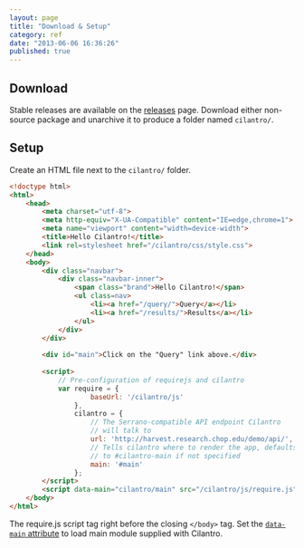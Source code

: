 ```yaml
---
layout: page
title: "Download & Setup"
category: ref
date: "2013-06-06 16:36:26"
published: true
---
```


## Download

Stable releases are available on the [releases](https://github.com/cbmi/cilantro/releases) page. Download either non-source package and unarchive it to produce a folder named `cilantro/`.

## Setup

Create an HTML file next to the `cilantro/` folder.

```html
<!doctype html>
<html>
    <head>
        <meta charset="utf-8">
        <meta http-equiv="X-UA-Compatible" content="IE=edge,chrome=1">
        <meta name="viewport" content="width=device-width">
        <title>Hello Cilantro!</title>
        <link rel=stylesheet href="/cilantro/css/style.css">
    </head>
    <body>
    	<div class="navbar">
			<div class="navbar-inner">
				<span class="brand">Hello Cilantro!</span>
				<ul class=nav>
					<li><a href="/query/">Query</a></li>
					<li><a href="/results/">Results</a></li>
				</ul>
			</div>
		</div>
        
        <div id="main">Click on the "Query" link above.</div>
        
        <script>
        	// Pre-configuration of requirejs and cilantro
        	var require = {
            		baseUrl: '/cilantro/js'
            	},
            	cilantro = {
					// The Serrano-compatible API endpoint Cilantro
                    // will talk to
    				url: 'http://harvest.research.chop.edu/demo/api/',
    				// Tells cilantro where to render the app, defaults
                    // to #cilantro-main if not specified
			    	main: '#main'
                };
        </script>
        <script data-main="cilantro/main" src="/cilantro/js/require.js"></script>
    </body>
</html>
```

The require.js script tag right before the closing `</body>` tag. Set the [`data-main` attribute](http://requirejs.org/docs/api.html#jsfiles) to load main module supplied with Cilantro.